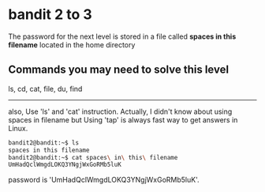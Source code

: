 # bandit 2 to 3

The password for the next level is stored in a file called **spaces in this filename** located in the home directory

## Commands you may need to solve this level

ls, cd, cat, file, du, find

---

also, Use 'ls' and 'cat' instruction. Actually, I didn't know about using spaces in filename but Using 'tap' is always fast way to get answers  in Linux.

```bash
bandit2@bandit:~$ ls
spaces in this filename
bandit2@bandit:~$ cat spaces\ in\ this\ filename 
UmHadQclWmgdLOKQ3YNgjWxGoRMb5luK
```

password is 'UmHadQclWmgdLOKQ3YNgjWxGoRMb5luK'.